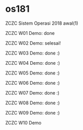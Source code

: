 # os181
ZCZC Sistem Operasi 2018 awal(1)

ZCZC W01 Demo: done

ZCZC W02 Demo: selesai!

ZCZC W03 Demo: done :)

ZCZC W04 Demo: done :)

ZCZC W05 Demo: done :)

ZCZC W06 Demo: done :)

ZCZC W07 Demo: done :)

ZCZC W08 Demo: done :)

ZCZC W09 Demo: done :)

ZCZC W10 Demo
